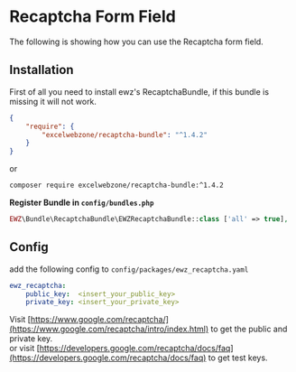 # Recaptcha Form Field

The following is showing how you can use the Recaptcha form field.

## Installation

First of all you need to install ewz's RecaptchaBundle, if this bundle is missing it will not work.

```json
{
    "require": {
        "excelwebzone/recaptcha-bundle": "^1.4.2"
    }
}
```

or

```bash
composer require excelwebzone/recaptcha-bundle:^1.4.2
```

**Register Bundle in `config/bundles.php`**

```php
EWZ\Bundle\RecaptchaBundle\EWZRecaptchaBundle::class ['all' => true],
```

## Config

add the following config to `config/packages/ewz_recaptcha.yaml`

```yml
ewz_recaptcha:
    public_key:  <insert_your_public_key>
    private_key: <insert_your_private_key>
```

Visit [https://www.google.com/recaptcha/](https://www.google.com/recaptcha/intro/index.html) to get the public and private key.  
or visit [https://developers.google.com/recaptcha/docs/faq](https://developers.google.com/recaptcha/docs/faq) to get test keys.
